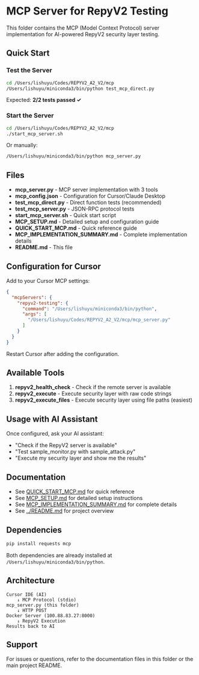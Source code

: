 # MCP Server for RepyV2 Testing

This folder contains the MCP (Model Context Protocol) server implementation for AI-powered RepyV2 security layer testing.

## Quick Start

### Test the Server
```bash
cd /Users/lishuyu/Codes/REPYV2_A2_V2/mcp
/Users/lishuyu/miniconda3/bin/python test_mcp_direct.py
```

Expected: **2/2 tests passed ✓**

### Start the Server
```bash
cd /Users/lishuyu/Codes/REPYV2_A2_V2/mcp
./start_mcp_server.sh
```

Or manually:
```bash
/Users/lishuyu/miniconda3/bin/python mcp_server.py
```

## Files

- **mcp_server.py** - MCP server implementation with 3 tools
- **mcp_config.json** - Configuration for Cursor/Claude Desktop
- **test_mcp_direct.py** - Direct function tests (recommended)
- **test_mcp_server.py** - JSON-RPC protocol tests
- **start_mcp_server.sh** - Quick start script
- **MCP_SETUP.md** - Detailed setup and configuration guide
- **QUICK_START_MCP.md** - Quick reference guide
- **MCP_IMPLEMENTATION_SUMMARY.md** - Complete implementation details
- **README.md** - This file

## Configuration for Cursor

Add to your Cursor MCP settings:

```json
{
  "mcpServers": {
    "repyv2-testing": {
      "command": "/Users/lishuyu/miniconda3/bin/python",
      "args": [
        "/Users/lishuyu/Codes/REPYV2_A2_V2/mcp/mcp_server.py"
      ]
    }
  }
}
```

Restart Cursor after adding the configuration.

## Available Tools

1. **repyv2_health_check** - Check if the remote server is available
2. **repyv2_execute** - Execute security layer with raw code strings
3. **repyv2_execute_files** - Execute security layer using file paths (easiest)

## Usage with AI Assistant

Once configured, ask your AI assistant:
- "Check if the RepyV2 server is available"
- "Test sample_monitor.py with sample_attack.py"
- "Execute my security layer and show me the results"

## Documentation

- See [QUICK_START_MCP.md](QUICK_START_MCP.md) for quick reference
- See [MCP_SETUP.md](MCP_SETUP.md) for detailed setup instructions
- See [MCP_IMPLEMENTATION_SUMMARY.md](MCP_IMPLEMENTATION_SUMMARY.md) for complete details
- See [../README.md](../README.md) for project overview

## Dependencies

```bash
pip install requests mcp
```

Both dependencies are already installed at `/Users/lishuyu/miniconda3/bin/python`.

## Architecture

```
Cursor IDE (AI) 
    ↓ MCP Protocol (stdio)
mcp_server.py (this folder)
    ↓ HTTP POST
Docker Server (100.88.83.27:8000)
    ↓ RepyV2 Execution
Results back to AI
```

## Support

For issues or questions, refer to the documentation files in this folder or the main project README.


